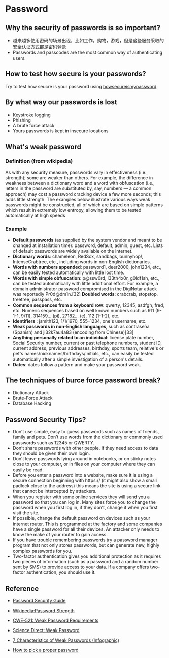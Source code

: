 # Password

## Why the security of passwords is so important?

* 越来越多使用密码的场景出现，比如工作，购物，游戏，但是这些服务采取的安全认证方式都是密码登录
* Passwords and passcodes are the most common way of authenticating users.


## How to test how secure is your passwords?

Try to test how seucre is your password using [howsecureismypassword](https://howsecureismypassword.net/)

## By what way our passwords is lost

* Keystroke logging
* Phishing
* A brute force attack
* Yours passwords is kept in insecure locations


## What's weak password

### Definition (from wikipedia)

As with any security measure, passwords vary in effectiveness (i.e., strength); some are weaker than others. For example, the difference in weakness between a dictionary word and a word with obfuscation (i.e., letters in the password are substituted by, say, numbers — a common approach) may cost a password cracking device a few more seconds; this adds little strength. The examples below illustrate various ways weak passwords might be constructed, all of which are based on simple patterns which result in extremely low entropy, allowing them to be tested automatically at high speeds

### Example

 - **Default passwords** (as supplied by the system vendor and meant to be changed at installation time): password, default, admin, guest, etc. Lists of default passwords are widely available on the internet.
 - **Dictionary words**: chameleon, RedSox, sandbags, bunnyhop!, IntenseCrabtree, etc., including words in non-English dictionaries.
 - **Words with numbers appended**: password1, deer2000, john1234, etc., can be easily tested automatically with little lost time.
 - **Words with simple obfuscation**: p@ssw0rd, l33th4x0r, g0ldf1sh, etc., can be tested automatically with little additional effort. For example, a domain administrator password compromised in the DigiNotar attack was reportedly Pr0d@dm1n.[32]
**Doubled words**: crabcrab, stopstop, treetree, passpass, etc.
 - **Common sequences from a keyboard row**: qwerty, 12345, asdfgh, fred, etc.
Numeric sequences based on well known numbers such as 911 (9-1-1, 9/11), 314159... (pi), 27182... (e), 112 (1-1-2), etc.
 - **Identifiers** : jsmith123, 1/1/1970, 555–1234, one's username, etc.
 - **Weak passwords in non-English languages**, such as contraseña (Spanish) and ji32k7au4a83 (encoding from Chinese)[33]
 - **Anything personally related to an individual**: license plate number, Social Security number, current or past telephone numbers, student ID, current address, previous addresses, birthday, sports team, relative's or pet's names/nicknames/birthdays/initials, etc., can easily be tested automatically after a simple investigation of a person's details.
- **Dates**: dates follow a pattern and make your password weak.

## The techniques of burce force password break?
* Dictionary Attack
* Brute-Force Attack
* Database Hacking
 

## Password Security Tips?
- Don’t use simple, easy to guess passwords such as names of friends, family and pets. Don’t use words from the dictionary or commonly used passwords such as 12345 or QWERTY.
- Don’t share passwords with other people. If they need access to data they should be given their own login.
- Don’t leave passwords lying around in notebooks, or on sticky notes close to your computer, or in files on your computer where they can easily be read.
- Before you enter a password into a website, make sure it is using a secure connection beginning with https:// (it might also show a small padlock close to the address) this means the site is using a secure link that cannot be intercepted by attackers.
- When you register with some online services they will send you a password so that you can log in. Many sites force you to change the password when you first log in, if they don’t, change it when you first visit the site.
- If possible, change the default password on devices such as your internet router. This is programmed at the factory and some companies have a single password for all their devices. An attacker only needs to know the make of your router to gain access.
- If you have trouble remembering passwords try a password manager program that not only stores passwords, but can generate new, highly complex passwords for you.
- Two-factor authentication gives you additional protection as it requires two pieces of information (such as a password and a random number sent by SMS) to provide access to your data. If a company offers two-factor authentication, you should use it.

## Reference

* [Password Security Guide](https://swoopnow.com/password-security-guide/)
  
* [Wikipedia:Password Strength](https://en.wikipedia.org/wiki/Password_strength)

* [CWE-521: Weak Password Requirements](https://cwe.mitre.org/data/definitions/521.html)
  
* [Science Direct: Weak Password](https://www.sciencedirect.com/topics/computer-science/weak-password)
  
* [7 Characteristics of Weak Passwords (Infographic)](https://www.govtech.com/security/7-Characteristics-of-Weak-Passwords-Infographic.html)
  
* [How to pick a proper password](https://www.open.edu/openlearn/ocw/mod/oucontent/view.php?id=48319&section=2.1)
